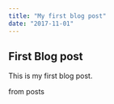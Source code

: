 ```yaml
---
title: "My first blog post"
date: "2017-11-01"
---
```


## First Blog post

This is my first blog post.

from posts
